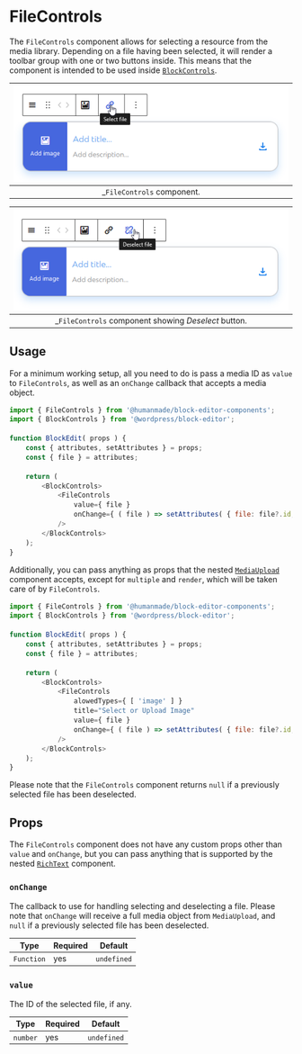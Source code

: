 # FileControls

The `FileControls` component allows for selecting a resource from the media library.
Depending on a file having been selected, it will render a toolbar group with one or two buttons inside.
This means that the component is intended to be used inside [`BlockControls`](https://github.com/WordPress/gutenberg/blob/trunk/packages/block-editor/src/components/block-controls/index.js).

| ![file-controls--hover.png](../../../assets/images/file-controls--hover.png) |
|:---:|
|_`FileControls` component.|

| ![file-controls--deselect.png](../../../assets/images/file-controls--deselect.png) |
|:---:|
|_`FileControls` component showing _Deselect_ button.|

## Usage

For a minimum working setup, all you need to do is pass a media ID as `value` to `FileControls`, as well as an `onChange` callback that accepts a media object.

```js
import { FileControls } from '@humanmade/block-editor-components';
import { BlockControls } from '@wordpress/block-editor';

function BlockEdit( props ) {
	const { attributes, setAttributes } = props;
	const { file } = attributes;

	return (
		<BlockControls>
			<FileControls
				value={ file }
				onChange={ ( file ) => setAttributes( { file: file?.id, url: file?.url } ) }
			/>
		</BlockControls>
	);
}
```

Additionally, you can pass anything as props that the nested [`MediaUpload`](https://github.com/WordPress/gutenberg/tree/trunk/packages/block-editor/src/components/media-upload/index.js) component accepts, except for `multiple` and `render`, which will be taken care of by `FileControls`.

```js
import { FileControls } from '@humanmade/block-editor-components';
import { BlockControls } from '@wordpress/block-editor';

function BlockEdit( props ) {
	const { attributes, setAttributes } = props;
	const { file } = attributes;

	return (
		<BlockControls>
			<FileControls
				alowedTypes={ [ 'image' ] }
				title="Select or Upload Image"
				value={ file }
				onChange={ ( file ) => setAttributes( { file: file?.id, url: file?.url } ) }
			/>
		</BlockControls>
	);
}
```

Please note that the `FileControls` component returns `null` if a previously selected file has been deselected.

## Props

The `FileControls` component does not have any custom props other than `value` and `onChange`, but you can pass anything that is supported by the nested [`RichText`](https://github.com/WordPress/gutenberg/blob/trunk/packages/block-editor/src/components/rich-text/index.js) component.

### `onChange`

The callback to use for handling selecting and deselecting a file.
Please note that `onChange` will receive a full media object from `MediaUpload`, and `null` if a previously selected file has been deselected.

| Type                                 | Required                             | Default                              |
|--------------------------------------|--------------------------------------|--------------------------------------|
| `Function`                           | yes                                  | `undefined`                          |

### `value`

The ID of the selected file, if any.

| Type                                 | Required                             | Default                              |
|--------------------------------------|--------------------------------------|--------------------------------------|
| `number`                             | yes                                  | `undefined`                          |

